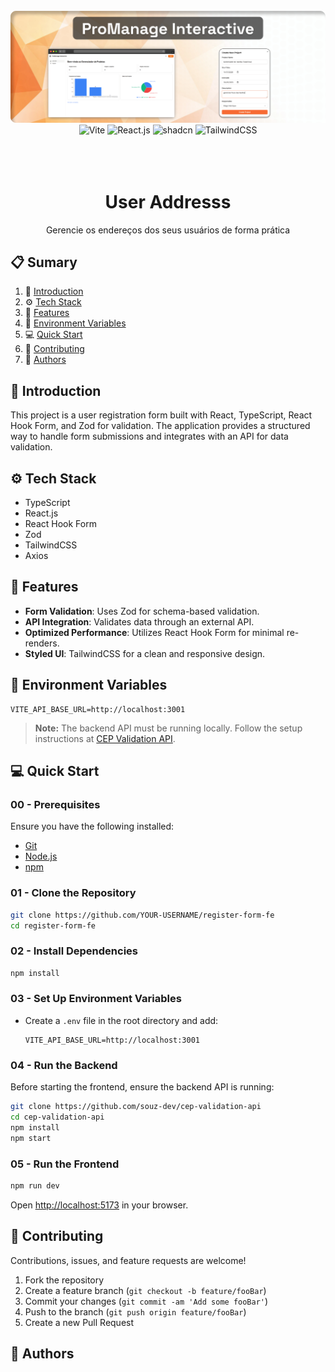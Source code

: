 <div align="center">
  <br />
    <a href="#" target="_blank">
      <img src="https://raw.githubusercontent.com/souz-dev/ProManage-interactive/refs/heads/master/assets/readme-img.png" alt="Project Banner">
    </a>
  <br />

  <div>
   <img src="https://img.shields.io/badge/-Vite-black?style=for-the-badge&logo=vite&logoColor=white&color=646CFF" alt="Vite" />
    <img src="https://img.shields.io/badge/-React_JS-black?style=for-the-badge&logoColor=white&logo=react&color=61DAFB" alt="React.js" />
    <img src="https://img.shields.io/badge/shadcn%2Fui-000?logo=shadcnui&logoColor=fff&style=for-the-badge" alt="shadcn" />
    <img src="https://img.shields.io/badge/-Tailwind_CSS-black?style=for-the-badge&logoColor=white&logo=tailwindcss&color=06B6D4" alt="TailwindCSS" />
  </div>
<br/><br/></br>

  <h1 align="center">User Addresss</h1>

   <div align="center">
    Gerencie os endereços dos seus usuários de forma prática 
    </div>
</div>

## 📋 Sumary

1. 🚀 [Introduction](#introduction)
2. ⚙️ [Tech Stack](#tech-stack)
3. 🔋 [Features](#features)
4. 💾 [Environment Variables](#envs)
5. 💻 [Quick Start](#quick-start)
6. 🤝 [Contributing](#contributing)
7. 👥 [Authors](#authors)

## 🚀 Introduction

This project is a user registration form built with React, TypeScript, React Hook Form, and Zod for validation. The application provides a structured way to handle form submissions and integrates with an API for data validation.

## ⚙️ Tech Stack

- TypeScript
- React.js
- React Hook Form
- Zod
- TailwindCSS
- Axios

## 🔋 Features

- **Form Validation**: Uses Zod for schema-based validation.
- **API Integration**: Validates data through an external API.
- **Optimized Performance**: Utilizes React Hook Form for minimal re-renders.
- **Styled UI**: TailwindCSS for a clean and responsive design.

## 💾 Environment Variables

```
VITE_API_BASE_URL=http://localhost:3001
```

> **Note:** The backend API must be running locally. Follow the setup instructions at [CEP Validation API](https://github.com/souz-dev/cep-validation-api).

## 💻 Quick Start

### 00 - Prerequisites

Ensure you have the following installed:

- [Git](https://git-scm.com/)
- [Node.js](https://nodejs.org/)
- [npm](https://www.npmjs.com/)

### 01 - Clone the Repository

```bash
git clone https://github.com/YOUR-USERNAME/register-form-fe
cd register-form-fe
```

### 02 - Install Dependencies

```bash
npm install
```

### 03 - Set Up Environment Variables

- Create a `.env` file in the root directory and add:
  ```
  VITE_API_BASE_URL=http://localhost:3001
  ```

### 04 - Run the Backend

Before starting the frontend, ensure the backend API is running:

```bash
git clone https://github.com/souz-dev/cep-validation-api
cd cep-validation-api
npm install
npm start
```

### 05 - Run the Frontend

```bash
npm run dev
```

Open [http://localhost:5173](http://localhost:5173) in your browser.

## 🤝 Contributing

Contributions, issues, and feature requests are welcome!

1. Fork the repository
2. Create a feature branch (`git checkout -b feature/fooBar`)
3. Commit your changes (`git commit -am 'Add some fooBar'`)
4. Push to the branch (`git push origin feature/fooBar`)
5. Create a new Pull Request

## 👥 Authors

